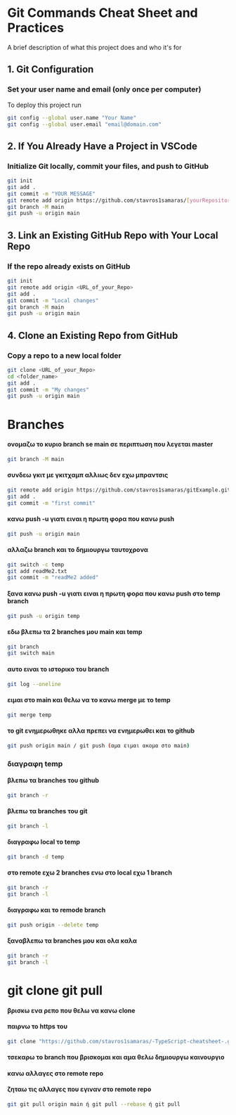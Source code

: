 
# Git Commands Cheat Sheet and Practices

A brief description of what this project does and who it's for


## 1. Git Configuration

### Set your user name and email (only once per computer)

To deploy this project run

```bash
git config --global user.name "Your Name"
git config --global user.email "email@domain.com"
```

## 2. If You Already Have a Project in VSCode
### Initialize Git locally, commit your files, and push to GitHub

```bash
git init
git add .
git commit -m "YOUR MESSAGE"
git remote add origin https://github.com/stavros1samaras/[yourRepository].git
git branch -M main
git push -u origin main
```

## 3. Link an Existing GitHub Repo with Your Local Repo
### If the repo already exists on GitHub

```bash
git init
git remote add origin <URL_of_your_Repo>
git add .
git commit -m "Local changes"
git branch -M main
git push -u origin main
```

## 4. Clone an Existing Repo from GitHub
### Copy a repo to a new local folder

```bash
git clone <URL_of_your_Repo>
cd <folder_name>
git add .
git commit -m "My changes"
git push -u origin main
````

# Βranches


#### ονομαζω το κυριο branch se main σε περιπτωση που λεγεται master
```bash
git branch -M main
```

#### συνδεω γκιτ με γκιτχαμπ αλλιως δεν εχω μπραντσις
```bash
git remote add origin https://github.com/stavros1samaras/gitExample.git
git add .
git commit -m "first commit"
```

#### κανω push -u γιατι ειναι η πρωτη φορα που κανω push
```bash
git push -u origin main
```

#### αλλαζω branch και το δημιουργω ταυτοχρoνα
```bash
git switch -c temp
git add readMe2.txt
git commit -m "readMe2 added"
```

#### ξανα κανω push -u γιατι ειναι η πρωτη φορα που κανω push στο temp branch
```bash
git push -u origin temp
```

#### εδω βλεπω τα 2 branches μου main και temp
```bash
git branch
git switch main
```

#### αυτο ειναι το ιστορικο του branch
```bash
git log --oneline
```
#### ειμαι στο main και θελω να το κανω merge με το temp
```bash
git merge temp
```
#### το git ενημερωθηκε αλλα πρεπει να ενημερωθει και το github
```bash
git push origin main / git push (αμα ειμαι ακομα στο main)
```
### διαγραφη temp

#### βλεπω τα branches του github
```bash
git branch -r
```
#### βλεπω τα branches του git
```bash
git branch -l
```
#### διαγραφω local το temp
```bash
git branch -d temp
```
#### στο remote εχω 2 branches ενω στο local εχω 1 branch
```bash
git branch -r
git branch -l
```
#### διαγραφω και το remode branch
```bash
git push origin --delete temp
```
#### ξαναβλεπω τα branches μου και ολα καλα
```bash
git branch -r
git branch -l
```

# git clone git pull

#### βρισκω ενα ρεπο που θελω να κανω clone
#### παιρνω το https του
```bash
git clone "https://github.com/stavros1samaras/-TypeScript-cheatsheet-.git"
```

#### τσεκαρω το branch που βρισκομαι και αμα θελω δημιουργω καινουργιο
#### κανω αλλαγες στο remote repo
#### ζηταω τις αλλαγες που εγιναν στο remote repo
```bash
git git pull origin main ή git pull --rebase ή git pull
```



